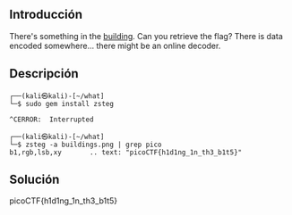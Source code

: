 ## Introducción
There's something in the [building](https://jupiter.challenges.picoctf.org/static/011955b303f293d60c8116e6a4c5c84f/buildings.png). Can you retrieve the flag?
There is data encoded somewhere... there might be an online decoder.
## Descripción
```
┌──(kali㉿kali)-[~/what]
└─$ sudo gem install zsteg

^CERROR:  Interrupted
                                                                               
┌──(kali㉿kali)-[~/what]
└─$ zsteg -a buildings.png | grep pico
b1,rgb,lsb,xy       .. text: "picoCTF{h1d1ng_1n_th3_b1t5}"

```

## Solución 
picoCTF{h1d1ng_1n_th3_b1t5}
